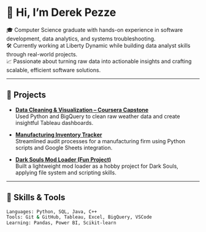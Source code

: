# 👋 Hi, I’m Derek Pezze

🎓 Computer Science graduate with hands-on experience in software development, data analytics, and systems troubleshooting.  
🛠️ Currently working at Liberty Dynamic while building data analyst skills through real-world projects.  
📈 Passionate about turning raw data into actionable insights and crafting scalable, efficient software solutions.

---

## 🚀 Projects

- **[Data Cleaning & Visualization – Coursera Capstone](https://github.com/derekpezze/data-cleaning-project)**  
  Used Python and BigQuery to clean raw weather data and create insightful Tableau dashboards.

- **[Manufacturing Inventory Tracker](https://github.com/derekpezze/inventory-tracker)**  
  Streamlined audit processes for a manufacturing firm using Python scripts and Google Sheets integration.

- **[Dark Souls Mod Loader (Fun Project)](https://github.com/derekpezze/ds-mod-loader)**  
  Built a lightweight mod loader as a hobby project for Dark Souls, applying file system and scripting skills.

---

## 💼 Skills & Tools

```bash
Languages: Python, SQL, Java, C++
Tools: Git & GitHub, Tableau, Excel, BigQuery, VSCode
Learning: Pandas, Power BI, Scikit-learn


